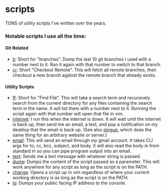 # scripts
TONS of utility scripts I've written over the years.

### Notable scripts I use all the time:

#### Git Related
- [b](https://github.com/ZackMFleischman/scripts/blob/master/git/b): Short for "branches". Dump the last 10 git branches I used with a number next to it. Run it again with that number to switch to that branch.
- [cr](https://github.com/ZackMFleischman/scripts/blob/master/git/cr): Short "Checkout Remote". This will fetch all remote branches, then checkout a new branch against the remote branch that already exists.

#### Utility Scripts
- [ff](https://github.com/ZackMFleischman/scripts/blob/master/util/ff): Short for "Find File". This will take a search term and recursively search from the current directory for any files containing the search term in the name. It will list them with a number next to it. Running the script again with that number will open that file in vim.
- [internet](https://github.com/ZackMFleischman/scripts/blob/master/util/internet): I run this when the internet is down. It will wait until the internet is back up, then send me an email, a text, and pop a notification on my desktop that the email is back up. (See also [pingup](https://github.com/ZackMFleischman/scripts/blob/master/util/pingup), which does the same thing for an arbitrary website or server.)
- [email](https://github.com/ZackMFleischman/scripts/blob/master/util/email): This will send an email through my gmail account. It takes CLI args for to, cc, bcc, subject, and body. It will also read the body in from standard in so you can pipe program output into an email.
- [text](https://github.com/ZackMFleischman/scripts/blob/master/util/text): Sends me a text message with whatever string is passed.
- [dump](https://github.com/ZackMFleischman/scripts/blob/master/util/dump): Dumps the content of the script passed as a parameter. This will work anywhere for any script as long as the script is on the PATH.
- [change](https://github.com/ZackMFleischman/scripts/blob/master/util/change): Opens a script up in vim regardless of where your current working directory is as long as the script is on the PATH.
- [ip](https://github.com/ZackMFleischman/scripts/blob/master/util/ip): Dumps your public facing IP address to the console.
